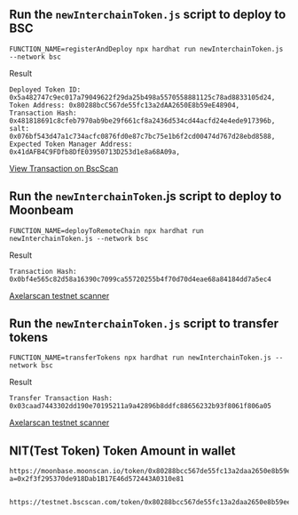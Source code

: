 ## Run the `newInterchainToken.js` script to deploy to BSC

```
FUNCTION_NAME=registerAndDeploy npx hardhat run newInterchainToken.js --network bsc
```

Result

```
Deployed Token ID: 0x5a482747c9ec017a79049622f29da25b498a5570558881125c78ad8833105d24,
Token Address: 0x80288bcC567de55fc13a2dAA2650E8b59eE48904,
Transaction Hash: 0x481818691c8cfeb7970ab9be29f661cf8a2436d534cd44acfd24e4ede917396b,
salt: 0x076bf543d47a1c734acfc0876fd0e87c7bc75e1b6f2cd00474d767d28ebd8588,
Expected Token Manager Address: 0x41dAFB4C9FDfb8DfE03950713D253d1e8a68A09a,
```

[View Transaction on BscScan](https://testnet.bscscan.com/tx/0x481818691c8cfeb7970ab9be29f661cf8a2436d534cd44acfd24e4ede917396b)

## Run the `newInterchainToken`.js script to deploy to Moonbeam

```
FUNCTION_NAME=deployToRemoteChain npx hardhat run newInterchainToken.js --network bsc
```

Result

```
Transaction Hash: 0x0bf4e565c82d58a16390c7099ca55720255b4f70d70d4eae68a84184dd7a5ec4
```

[Axelarscan testnet scanner](https://testnet.axelarscan.io/gmp/0x0bf4e565c82d58a16390c7099ca55720255b4f70d70d4eae68a84184dd7a5ec4)


## Run the `newInterchainToken.js` script to transfer tokens

```
FUNCTION_NAME=transferTokens npx hardhat run newInterchainToken.js --network bsc
```

Result

```
Transfer Transaction Hash: 0x03caad7443302dd190e70195211a9a42896b8ddfc88656232b93f8061f806a05
```

[Axelarscan testnet scanner](https://testnet.axelarscan.io/gmp/0x03caad7443302dd190e70195211a9a42896b8ddfc88656232b93f8061f806a05)


## NIT(Test Token) Token Amount in wallet

```
https://moonbase.moonscan.io/token/0x80288bcc567de55fc13a2daa2650e8b59ee48904?a=0x2f3f295370de918Dab1B17E46d572443A0310e81


https://testnet.bscscan.com/token/0x80288bcc567de55fc13a2daa2650e8b59ee48904
```

